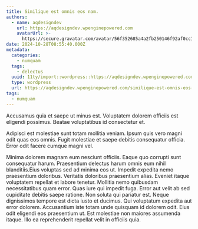 ```yaml
---
title: Similique est omnis eos nam.
authors:
  - name: aqdesigndev
    url: https://aqdesigndev.wpenginepowered.com
    avatarUrl: >-
      https://secure.gravatar.com/avatar/56f352685a4a2fb250146f92af0cc11e?s=96&d=mm&r=g
date: 2024-10-28T08:55:40.000Z
metadata:
  categories:
    - numquam
  tags:
    - delectus
  uuid: 11ty/import::wordpress::https://aqdesigndev.wpenginepowered.com/?p=18
  type: wordpress
  url: https://aqdesigndev.wpenginepowered.com/similique-est-omnis-eos-nam/
tags:
  - numquam
---
```

Accusamus quia et saepe ut minus est. Voluptatem dolorem officiis est eligendi possimus. Beatae voluptatibus id consectetur et.

Adipisci est molestiae sunt totam mollitia veniam. Ipsum quis vero magni odit quas eos omnis. Fugit molestiae et saepe debitis consequatur officia. Error odit facere cumque magni vel.

Minima dolorem magnam eum nesciunt officiis. Eaque quo corrupti sunt consequatur harum. Praesentium delectus harum omnis eum nihil blanditiis.Eius voluptas sed ad minima eos ut. Impedit expedita nemo praesentium doloribus. Veritatis doloribus praesentium alias. Eveniet itaque voluptatem repellat et labore tenetur. Mollitia nemo quibusdam necessitatibus quam error. Quas iure qui impedit fuga. Error aut velit ab sed cupiditate debitis saepe ratione. Non soluta qui pariatur est. Neque dignissimos tempore est dicta iusto et ducimus. Qui voluptatum expedita aut error dolorem. Accusantium iste totam unde quisquam id dolorem odit. Eius odit eligendi eos praesentium ut. Est molestiae non maiores assumenda itaque. Illo ea reprehenderit repellat velit in officiis quia.